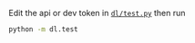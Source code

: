 Edit the api or dev token in [`dl/test.py`](https://github.com/taylorjacklespriggs/sigopt-dl/blob/master/dl/test.py)
then run
```bash
python -m dl.test
```
